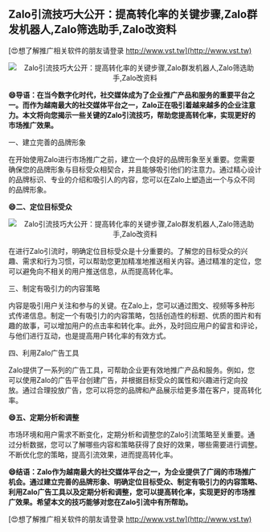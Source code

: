 ## **Zalo引流技巧大公开：提高转化率的关键步骤,Zalo群发机器人,Zalo筛选助手,Zalo改资料**

[😍想了解推广相关软件的朋友请登录 http://www.vst.tw](http://www.vst.tw)

 <center><img src="https://vst.tw/MP4/tuiguang/png/2.png" alt="Zalo引流技巧大公开：提高转化率的关键步骤,Zalo群发机器人,Zalo筛选助手,Zalo改资料"></center>

**😄导语：在当今数字化时代，社交媒体成为了企业推广产品和服务的重要平台之一。而作为越南最大的社交媒体平台之一，Zalo正在吸引着越来越多的企业注意力。本文将向您揭示一些关键的Zalo引流技巧，帮助您提高转化率，实现更好的市场推广效果。**

一、建立完善的品牌形象

在开始使用Zalo进行市场推广之前，建立一个良好的品牌形象至关重要。您需要确保您的品牌形象与目标受众相契合，并且能够吸引他们的注意力。通过精心设计的品牌标识、专业的介绍和吸引人的内容，您可以在Zalo上塑造出一个与众不同的品牌形象。

**😄二、定位目标受众**

 <center><img src="https://vst.tw/MP4/tuiguang/png/7.png" alt="Zalo引流技巧大公开：提高转化率的关键步骤,Zalo群发机器人,Zalo筛选助手,Zalo改资料"></center>

在进行Zalo引流时，明确定位目标受众是十分重要的。了解您的目标受众的兴趣、需求和行为习惯，可以帮助您更加精准地推送相关内容。通过精准的定位，您可以避免向不相关的用户推送信息，从而提高转化率。

三、制定有吸引力的内容策略

内容是吸引用户关注和参与的关键。在Zalo上，您可以通过图文、视频等多种形式传递信息。制定一个有吸引力的内容策略，包括创造性的标题、优质的图片和有趣的故事，可以增加用户的点击率和转化率。此外，及时回应用户的留言和评论，与他们进行互动，也是提高用户转化率的有效方式。

四、利用Zalo广告工具

Zalo提供了一系列的广告工具，可帮助企业更有效地推广产品和服务。例如，您可以使用Zalo的广告平台创建广告，并根据目标受众的属性和兴趣进行定向投放。通过合理投放广告，您可以将您的品牌和产品展示给更多潜在客户，提高转化率。

**😄五、定期分析和调整**

市场环境和用户需求不断变化，定期分析和调整您的Zalo引流策略至关重要。通过分析数据，您可以了解哪些内容和策略获得了良好的效果，哪些需要进行调整。不断优化您的策略，提高引流效果，进而提高转化率。

**😄结语：Zalo作为越南最大的社交媒体平台之一，为企业提供了广阔的市场推广机会。通过建立完善的品牌形象、明确定位目标受众、制定有吸引力的内容策略、利用Zalo广告工具以及定期分析和调整，您可以提高转化率，实现更好的市场推广效果。希望本文的技巧能够对您在Zalo引流中有所帮助。**

[😍想了解推广相关软件的朋友请登录 http://www.vst.tw](http://www.vst.tw)



